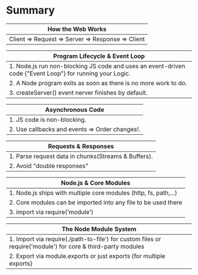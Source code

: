 # Summary

|                 How the Web Works                 |
| :-----------------------------------------------: |
| Client => Request => Server => Response => Client |

| Program Lifecycle & Event Loop |
| --- |
| 1. Node.js run non-blocking JS code and uses an event-driven code {"Event Loop"} for running your Logic. |
| 2. A Node program exits as soon as there is no more work to do. |
| 3. createServer() event nerver finishes by default. |

| Asynchronous Code |
| --- |
| 1. JS code is non-blocking. |
| 2. Use callbacks and events => Order changes!. |

| Requests & Responses |
| --- |
| 1. Parse request data in chunks(Streams & Buffers). |
| 2. Avoid "double responses"

| Node.js & Core Modules |
| --- |
| 1. Node.js ships with multiple core modules (http, fs, path,...) |
| 2. Core modules can be imported into any file to be used there |
| 3. import via require(‘module') |

| The Node Module System |
| --- |
| 1. Import via require(./path-to-file') for custom files or require('module') for core & third-party modules |
| 2. Export via module.exports or just exports {for multiple exports}  |



